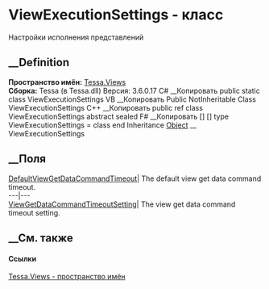 # ViewExecutionSettings - класс
Настройки исполнения представлений
## __Definition
 **Пространство имён:** [Tessa.Views](N_Tessa_Views.htm)  
 **Сборка:** Tessa (в Tessa.dll) Версия: 3.6.0.17
C# __Копировать
     public static class ViewExecutionSettings
VB __Копировать
     Public NotInheritable Class ViewExecutionSettings
C++ __Копировать
     public ref class ViewExecutionSettings abstract sealed
F# __Копировать
     [<AbstractClassAttribute>]
    [<SealedAttribute>]
    type ViewExecutionSettings = class end
Inheritance
    [Object](https://learn.microsoft.com/dotnet/api/system.object) __ ViewExecutionSettings
##  __Поля
[DefaultViewGetDataCommandTimeout](F_Tessa_Views_ViewExecutionSettings_DefaultViewGetDataCommandTimeout.htm)|
The default view get data command timeout.  
---|---  
[ViewGetDataCommandTimeoutSetting](F_Tessa_Views_ViewExecutionSettings_ViewGetDataCommandTimeoutSetting.htm)|
The view get data command timeout setting.  
## __См. также
#### Ссылки
[Tessa.Views - пространство имён](N_Tessa_Views.htm)
